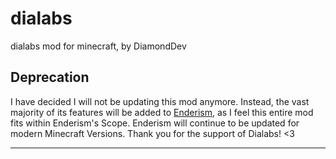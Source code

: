 # dialabs
 dialabs mod for minecraft, by DiamondDev

## Deprecation
I have decided I will not be updating this mod anymore. Instead, the vast majority of its features will be added to [Enderism](https://modrinth.com/mod/enderism), as I feel this entire mod fits within Enderism's Scope. Enderism will continue to be updated for modern Minecraft Versions. Thank you for the support of Dialabs! <3

---
